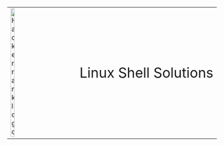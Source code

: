 
<table style="border:0px solid white;">
  <tr>
    <td>
        <img src="https://blog.hackerrank.com/wp-content/uploads/2017/10/logo_HRwordmark2700x670_2-1.png" style="width:25%;height:auto;" alt="Hackerrank logo" />
    </td>
    <td>
        <h7 style="font-size:xx-large"> Linux Shell Solutions </h7>
    </td>
  </tr>
</table>
